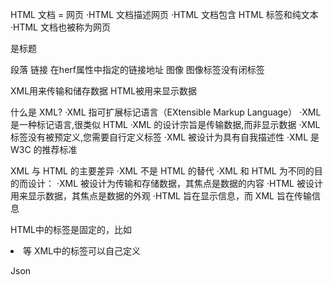 


HTML 文档 = 网页
·HTML 文档描述网页
·HTML 文档包含 HTML 标签和纯文本
·HTML 文档也被称为网页

<h> 是标题   <p> 段落    <a>链接 在herf属性中指定的链接地址    <img>图像
图像标签<img>没有闭标签













XML用来传输和储存数据
HTML被用来显示数据

什么是 XML?
·XML 指可扩展标记语言（EXtensible Markup Language）
·XML 是一种标记语言,很类似 HTML
·XML 的设计宗旨是传输数据,而非显示数据
·XML 标签没有被预定义,您需要自行定义标签
·XML 被设计为具有自我描述性
·XML 是 W3C 的推荐标准

XML 与 HTML 的主要差异
·XML 不是 HTML 的替代
·XML 和 HTML 为不同的目的而设计：
·XML 被设计为传输和存储数据，其焦点是数据的内容
·HTML 被设计用来显示数据，其焦点是数据的外观
·HTML 旨在显示信息，而 XML 旨在传输信息

HTML中的标签是固定的，比如<li>  <a>等
XML中的标签可以自己定义

Json